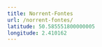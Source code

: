 ```yaml
---
title: Norrent-Fontes
url: /norrent-fontes/
latitude: 50.585551800000005
longitude: 2.410162
---
```

